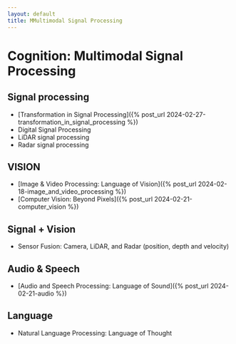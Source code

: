 ```yaml
---
layout: default
title: MMultimodal Signal Processing
---
```


# Cognition: Multimodal Signal Processing

## Signal processing 
- [Transformation in Signal Processing]({% post_url 2024-02-27-transformation_in_signal_processing %})
- Digital Signal Processing 
- LiDAR signal processing 
- Radar signal processing 

## VISION 
- [Image & Video Processing: Language of Vision]({% post_url 2024-02-18-image_and_video_processing %})
- [Computer Vision: Beyond Pixels]({% post_url 2024-02-21-computer_vision %})

## Signal + Vision 
- Sensor Fusion: Camera, LiDAR, and Radar (position, depth and velocity)

## Audio & Speech
- [Audio and Speech Processing: Language of Sound]({% post_url 2024-02-21-audio %})

## Language 
- Natural Language Processing: Language of Thought

